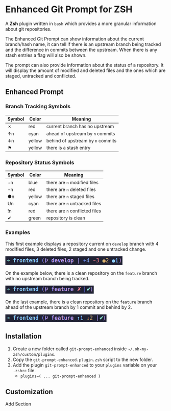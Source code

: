 # Enhanced Git Prompt for ZSH

A __Zsh__ plugin written in `bash` which provides a more granular information about git repositories.

The Enhanced Git Prompt can show information about the current branch/hash name, it can tell if there is an upstream branch being tracked and the difference in commits between the upstream. When there is any stash entries a flag will also be shown.

The prompt can also provide information about the status of a repository. It will display the amount of modified and deleted files and the ones which are staged, untracked and conflicted.

## Enhanced Prompt

### Branch Tracking Symbols

| Symbol | Color  | Meaning                            |
|--------|--------|------------------------------------|
| ✗      | red    | current branch has no upstream     |
| ↑n     | cyan   | ahead of upstream by `n` commits   |
| ↓n     | yellow | behind of upstream by `n` commits  |
| ⚑      | yellow | there is a stash entry             |

### Repository Status Symbols

| Symbol | Color  | Meaning                        |
|--------|--------|--------------------------------|
| +n     | blue   | there are `n` modified files   |
| -n     | red    | there are `n` deleted files    |
| ●n     | yellow | there are `n` staged files     |
| Un     | cyan   | there are `n` untracked files  |
| !n     | red    | there are `n` conflicted files |
| ✔      | green  | repository is clean            |

### Examples

This first example displays a repository current on `develop` branch with 4 modified files, 3 deleted files, 2 staged and one untracked change.

![Example01](./imgs/example01.png)

On the example below, there is a clean repository on the `feature` branch with no upstream branch being tracked.

![Example02](./imgs/example02.png)

On the last example, there is a clean repository on the `feature` branch ahead of the upstream branch by 1 commit and behind by 2.

![Example03](./imgs/example03.png)

## Installation

1. Create a new folder called `git-prompt-enhanced` inside `~/.oh-my-zsh/custom/plugins`.
2. Copy the `git-prompt-enhanced.plugin.zsh` script to the new folder.
3. Add the plugin `git-prompt-enhanced` to your `plugins` variable on your `.zshrc` file.
    * `plugins=( ... git-prompt-enhanced )`

## Customization

Add Section

